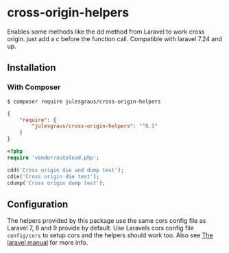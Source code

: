 # cross-origin-helpers
Enables some methods like the dd method from Laravel to work cross origin. just add a c before the function call.
Compatible with laravel 7.24 and up.

## Installation

### With Composer

```
$ composer require julesgraus/cross-origin-helpers
```

```json
{
    "require": {
        "julesgraus/cross-origin-helpers": "^0.1"
    }
}
```

```php
<?php
require 'vendor/autoload.php';

cdd('Cross origin die and dump test');
cdie('Cross origin die test');
cdump('Cross origin dump test');
```

## Configuration
The helpers provided by this package use the same cors config file as Laravel 7, 8 and 9 provide by default.
Use Laravels cors config file ```config/cors``` to setup cors and the helpers should work too.
Also see [The laravel manual](https://laravel.com/docs/9.x/routing#cors) for more info.
